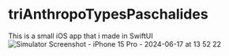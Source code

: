 # triAnthropoTypesPaschalides
This is a small iOS app that i made in SwiftUI
![Simulator Screenshot - iPhone 15 Pro - 2024-06-17 at 13 52 22](https://github.com/angelosstaboulis/triAnthropoTypesPaschalides/assets/79055304/dae966dc-9604-4835-bff9-6b33cb6e0ea6)
